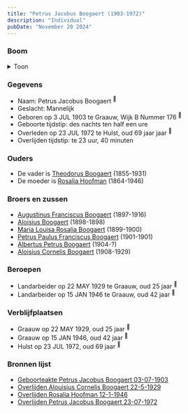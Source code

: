 ```yaml
---
title: "Petrus Jacobus Boogaert (1903-1972)"
description: "Individual"
pubDate: "November 20 2024"
---
```


### Boom
<details><summary>Toon</summary>

![test](https://www.plantuml.com/plantuml/svg/ZP91Rnen48Nl_XMZv93qW8HtOSiYH18YQ8BQAAheeISqkvw0XTT67gyGYlZlCM6tYPIgwSqQl_VyUMQkEQ0FTMK4RxJTeiSA2YmtA-zggswTSHw2HylnYcmGQwq8IkrBGwSpLTkmXuggWZoVIXp8amlxBObtgQL1PdWM031nNf5Vh7MviSGy6bMexNWCgJW8SG6Fhq-nE3dE5cjoolcQey-ja7mu0sIuxtRb80CudwQp_cmIav-VD1brWD6mm6A_B5m8XePZk7zOW1pq-t0P3Jbqe2U_mDKxEMzgOvPerRBqZhbmaIhwaWJcDmyWyrJ2DuzOxo9V0_NJCHgDSEVSKuMs9UeclKWqcqpJQVeF8Zc0-Q-OFCXwRVAdDBAbwMKVQ4R37IcbxUgeWnytlsDqdhr2pI9KbiAvqQjrs9CnRXV13g9fNwVJA4H3_rPedB5mrEPIjAyzKZXEOuwbA_usbLp2dv5-Ffqqjk9x_5Ot_UzM9AtdQm9tjU5mt9jhiYhkyGi0)
</details>

### Gegevens
- Naam: Petrus Jacobus Boogaert <sup><a href="../s00324/" style="text-decoration:none" title="Geboorteakte Petrus Jacobus Boogaert 03-07-1903">:link:</a></sup>
- Geslacht: Mannelijk
- Geboren op 3 JUL 1903 te Graauw, Wijk B Nummer 176 <sup><a href="../s00324/" style="text-decoration:none" title="Geboorteakte Petrus Jacobus Boogaert 03-07-1903">:link:</a></sup>
- Geboorte tijdstip: des nachts ten half een ure
- Overleden op 23 JUL 1972 te Hulst, oud 69 jaar jaar <sup><a href="../s00331/" style="text-decoration:none" title="Overlijden Petrus Jacobus Boogaert 23-07-1972">:link:</a></sup>
- Overlijden tijdstip: te 23 uur, 40 minuten

### Ouders
- De vader is [Theodorus Boogaert](../i00186/) (1855-1931)
- De moeder is [Rosalia Hoofman](../i00024/) (1864-1946)

### Broers en zussen
- [Augustinus Franciscus Boogaert](../i00187/) (1897-1916)
- [Aloisius Boogaert](../i00188/) (1898-1898)
- [Maria Louisa Rosalia Boogaert](../i00189/) (1899-1900)
- [Petrus Paulus Franciscus Boogaert](../i00190/) (1901-1901)
- [Albertus Petrus Boogaert](../i00192/) (1904-?)
- [Aloisius Cornelis Boogaert](../i00193/) (1908-1929)

### Beroepen
- Landarbeider op 22 MAY 1929 te Graauw, oud 25 jaar <sup><a href="../s00329/" style="text-decoration:none" title="Overlijden Alouisius Cornelis Boogaert 22-5-1929 ">:link:</a></sup>
- Landarbeider op 15 JAN 1946 te Graauw, oud 42 jaar <sup><a href="../s00033/" style="text-decoration:none" title="Overlijden Rosalia Hoofman 12-1-1946 ">:link:</a></sup>

### Verblijfplaatsen
- Graauw  op 22 MAY 1929, oud 25 jaar  <sup><a href="../s00329/" style="text-decoration:none" title="Overlijden Alouisius Cornelis Boogaert 22-5-1929 ">:link:</a></sup>
- Graauw  op 15 JAN 1946, oud 42 jaar  <sup><a href="../s00033/" style="text-decoration:none" title="Overlijden Rosalia Hoofman 12-1-1946 ">:link:</a></sup>
- Hulst  op 23 JUL 1972, oud 69 jaar  <sup><a href="../s00331/" style="text-decoration:none" title="Overlijden Petrus Jacobus Boogaert 23-07-1972">:link:</a></sup>

### Bronnen lijst
- [Geboorteakte Petrus Jacobus Boogaert 03-07-1903](../s00324/)
- [Overlijden Alouisius Cornelis Boogaert 22-5-1929 ](../s00329/)
- [Overlijden Rosalia Hoofman 12-1-1946 ](../s00033/)
- [Overlijden Petrus Jacobus Boogaert 23-07-1972](../s00331/)